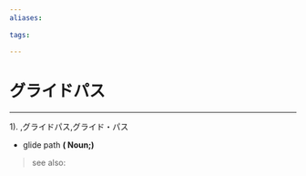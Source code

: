 ```yaml
---
aliases:
    
tags:
    
---
```


# グライドパス
---
1).
,グライドパス,グライド・パス

- glide path
**( Noun;)**
> see also: 
            